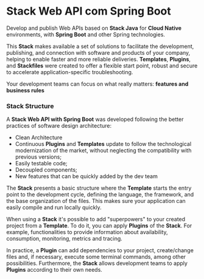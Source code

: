 # Stack Web API com Spring Boot

Develop and publish Web APIs based on **Stack Java** for **Cloud Native** environments, with **Spring Boot** and other Spring technologies.

This **Stack** makes available a set of solutions to facilitate the development, publishing, and connection with software and products of your company, helping to enable faster and more reliable deliveries. **Templates**, **Plugins**, and **Stackfiles** were created to offer a flexible start point, robust and secure to accelerate application-specific troubleshooting. 

Your development teams can focus on what really matters: **features and business rules**

### **Stack Structure**
A **Stack Web API with Spring Boot** was developed following the better practices of software design architecture: 
- Clean Architecture
- Continuous **Plugins** and **Templates** update to follow the technological modernization of the market, without neglecting the compatibility with previous versions;
- Easily testable code;
- Decoupled components;
- New features that can be quickly added by the dev team

The **Stack** presents a basic structure where the **Template** starts the entry point to the development cycle, defining the language, the framework, and the base organization of the files. This makes sure your application can easily compile and run locally quickly.  

When using a **Stack** it's possible to add "superpowers" to your created project from a **Template**. To do it, you can apply **Plugins** of the **Stack**. For example, functionalities to provide information about availability, consumption, monitoring, metrics and tracing.

In practice, a **Plugin** can add dependencies to your project, create/change files and, if necessary, execute some terminal commands, among other possibilities. Furthermore, the **Stack** allows development teams to apply **Plugins** according to their own needs.
